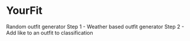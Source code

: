 # YourFit
Random outfit generator
  Step 1 - Weather based outfit generator
  Step 2 - Add like to an outfit to classification
